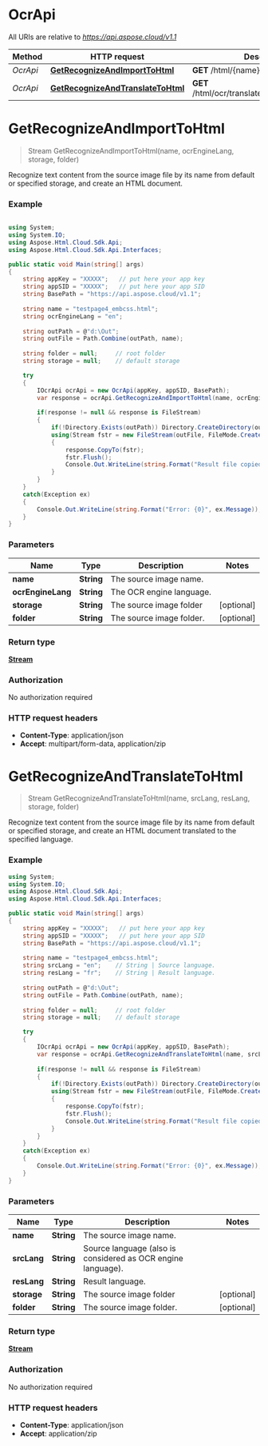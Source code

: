 # OcrApi

All URIs are relative to *https://api.aspose.cloud/v1.1*

Method | HTTP request | Description
------------- | ------------- | -------------
*OcrApi* | [**GetRecognizeAndImportToHtml**](docs/OcrApi.md#GetRecognizeAndImportToHtml) | **GET** /html/{name}/ocr/import | Recognize text content from the source image file by its name from default or specified storage, and create an HTML document.
*OcrApi* | [**GetRecognizeAndTranslateToHtml**](docs/OcrApi.md#GetRecognizeAndTranslateToHtml) | **GET** /html/ocr/translate/{srcLang}/{resLang} | Recognize text content from the source image file by its name from default or specified storage, and create an HTML document translated to the specified language.

<a name="GetRecognizeAndImportToHtml"></a>
# **GetRecognizeAndImportToHtml**
> Stream GetRecognizeAndImportToHtml(name, ocrEngineLang, storage, folder)

Recognize text content from the source image file by its name from default or specified storage, and create an HTML document.

### Example
```csharp

using System;
using System.IO;
using Aspose.Html.Cloud.Sdk.Api;
using Aspose.Html.Cloud.Sdk.Api.Interfaces;

public static void Main(string[] args)
{
	string appKey = "XXXXX";   // put here your app key
	string appSID = "XXXXX";   // put here your app SID
	string BasePath = "https://api.aspose.cloud/v1.1";
	
	string name = "testpage4_embcss.html";
	string ocrEngineLang = "en"; 
	
	string outPath = @"d:\Out";
	string outFile = Path.Combine(outPath, name);
	
	string folder = null;     // root folder
	string storage = null;    // default storage

	try
	{
	    IOcrApi ocrApi = new OcrApi(appKey, appSID, BasePath);
		var response = ocrApi.GetRecognizeAndImportToHtml(name, ocrEngineLang, storage, folder);
			
		if(response != null && response is FileStream)
		{
			if(!Directory.Exists(outPath)) Directory.CreateDirectory(outPath);
			using(Stream fstr = new FileStream(outFile, FileMode.Create, FileAccess.Write))
			{
				response.CopyTo(fstr);
				fstr.Flush();
				Console.Out.WriteLine(string.Format("Result file copied to: {0}", outFile));
			}
		}
	}
	catch(Exception ex)
	{
		Console.Out.WriteLine(string.Format("Error: {0}", ex.Message));
	}
}
```


### Parameters

Name | Type | Description  | Notes
------------- | ------------- | ------------- | -------------
 **name** | **String**| The source image name. |
 **ocrEngineLang** | **String**| The OCR engine language. |
 **storage** | **String**| The source image folder | [optional]
 **folder** | **String**| The source image folder. | [optional]

### Return type

[**Stream**](FileStream.md)

### Authorization

No authorization required

### HTTP request headers

 - **Content-Type**: application/json
 - **Accept**: multipart/form-data, application/zip
 
 <a name="GetRecognizeAndTranslateToHtml"></a>
# **GetRecognizeAndTranslateToHtml**
> Stream GetRecognizeAndTranslateToHtml(name, srcLang, resLang, storage, folder)

Recognize text content from the source image file by its name from default or specified storage, and create an HTML document translated to the specified language.

### Example
```csharp
using System;
using System.IO;
using Aspose.Html.Cloud.Sdk.Api;
using Aspose.Html.Cloud.Sdk.Api.Interfaces;

public static void Main(string[] args)
{
	string appKey = "XXXXX";   // put here your app key
	string appSID = "XXXXX";   // put here your app SID
	string BasePath = "https://api.aspose.cloud/v1.1";
	
	string name = "testpage4_embcss.html";
	string srcLang = "en";    // String | Source language.
	string resLang = "fr";    // String | Result language.
	
	string outPath = @"d:\Out";
	string outFile = Path.Combine(outPath, name);
	
	string folder = null;     // root folder
	string storage = null;    // default storage

	try
	{
	    IOcrApi ocrApi = new OcrApi(appKey, appSID, BasePath);
		var response = ocrApi.GetRecognizeAndTranslateToHtml(name, srcLang, resLang, storage, folder);
			
		if(response != null && response is FileStream)
		{
			if(!Directory.Exists(outPath)) Directory.CreateDirectory(outPath);
			using(Stream fstr = new FileStream(outFile, FileMode.Create, FileAccess.Write))
			{
				response.CopyTo(fstr);
				fstr.Flush();
				Console.Out.WriteLine(string.Format("Result file copied to: {0}", outFile));
			}
		}
	}
	catch(Exception ex)
	{
		Console.Out.WriteLine(string.Format("Error: {0}", ex.Message));
	}
}
```


### Parameters

Name | Type | Description  | Notes
------------- | ------------- | ------------- | -------------
 **name** | **String**| The source image name. |
 **srcLang** | **String**| Source language (also is considered as OCR engine language). |
 **resLang** | **String**| Result language. |
 **storage** | **String**| The source image folder | [optional]
 **folder** | **String**| The source image folder. | [optional]

### Return type

[**Stream**](FileStream.md)

### Authorization

No authorization required

### HTTP request headers

 - **Content-Type**: application/json
 - **Accept**: application/zip
 
 
 
